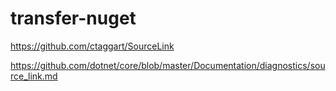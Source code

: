 # transfer-nuget

https://github.com/ctaggart/SourceLink

https://github.com/dotnet/core/blob/master/Documentation/diagnostics/source_link.md
